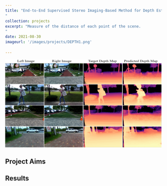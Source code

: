 ```yaml
---
title: "End-to-End Supervised Stereo Imaging-Based Method for Depth Estimation
"
collection: projects
excerpt: "Measure of the distance of each point of the scene.
"
date: 2021-08-30
imageurl: '/images/projects/DEPTH1.png'

---
```


<center><img src="/images/projects/DEPTH1.png"></center>

## Project Aims 


## Results ##



